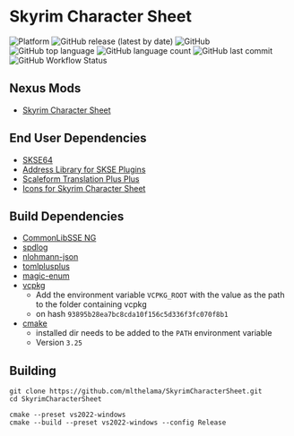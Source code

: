 # Skyrim Character Sheet
![Platform](https://img.shields.io/static/v1?label=platform&message=windows&color=dimgray&style=for-the-badge&logo=windows)
![GitHub release (latest by date)](https://img.shields.io/github/v/release/mlthelama/SkyrimCharacterSheet?style=for-the-badge)
![GitHub](https://img.shields.io/github/license/mlthelama/SkyrimCharacterSheet?style=for-the-badge)
![GitHub top language](https://img.shields.io/github/languages/top/mlthelama/SkyrimCharacterSheet?style=for-the-badge)
![GitHub language count](https://img.shields.io/github/languages/count/mlthelama/SkyrimCharacterSheet?style=for-the-badge)
![GitHub last commit](https://img.shields.io/github/last-commit/mlthelama/SkyrimCharacterSheet?style=for-the-badge)
![GitHub Workflow Status](https://img.shields.io/github/actions/workflow/status/mlthelama/SkyrimCharacterSheet/main.yml?style=for-the-badge)

## Nexus Mods
* [Skyrim Character Sheet](https://www.nexusmods.com/skyrimspecialedition/mods/56069/)

## End User Dependencies
* [SKSE64](https://skse.silverlock.org/)
* [Address Library for SKSE Plugins](https://www.nexusmods.com/skyrimspecialedition/mods/32444)
* [Scaleform Translation Plus Plus](https://www.nexusmods.com/skyrimspecialedition/mods/22603)
* [Icons for Skyrim Character Sheet](https://www.nexusmods.com/skyrimspecialedition/mods/71282)

## Build Dependencies
* [CommonLibSSE NG](https://github.com/CharmedBaryon/CommonLibSSE-NG)
* [spdlog](https://github.com/gabime/spdlog)
* [nlohmann-json](https://github.com/nlohmann/json)
* [tomlplusplus](https://github.com/marzer/tomlplusplus)
* [magic-enum](https://github.com/Neargye/magic_enum)
* [vcpkg](https://github.com/microsoft/vcpkg) 
  - Add the environment variable `VCPKG_ROOT` with the value as the path to the folder containing vcpkg
  - on hash `93895b28ea7bc8cda10f156c5d336f3fc070f8b1`
* [cmake](https://cmake.org) 
  - installed dir needs to be added to the `PATH` environment variable
  - Version `3.25`

## Building
```
git clone https://github.com/mlthelama/SkyrimCharacterSheet.git
cd SkyrimCharacterSheet

cmake --preset vs2022-windows
cmake --build --preset vs2022-windows --config Release
```
